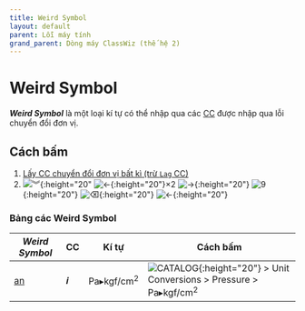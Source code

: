 ```yaml
---
title: Weird Symbol
layout: default
parent: Lỗi máy tính
grand_parent: Dòng máy ClassWiz (thế hệ 2)
---
```


# Weird Symbol
***Weird Symbol*** là một loại kí tự có thể nhập qua các [CC](/thu-vien-ma-tran/docs/classwiz2/loi-may-tinh/cc.html) được nhập qua lỗi chuyển đổi đơn vị.

## Cách bấm
1. [Lấy CC chuyển đổi đơn vị bất kì (trừ `Lag` CC)](/thu-vien-ma-tran/docs/classwiz2/loi-may-tinh/cc.html#cc-chuyển-đổi-đơn-vị)
2. ![︾]{:height="20" ![←]{:height="20"}×2 ![→]{:height="20"} ![9]{:height="20"} ![⌫]{:height="20"} ![←]{:height="20"}

### Bảng các Weird Symbol

| *Weird Symbol* | CC | Kí tự | Cách bấm |
|--|--|--|--|
| [an](/thu-vien-ma-tran/docs/classwiz2/loi-may-tinh/ki-tu-an.html) | 𝒊 | Pa▸kgf/cm<sup>2</sup> | ![CATALOG]{:height="20"} \> Unit Conversions \> Pressure \> Pa▸kgf/cm<sup>2</sup>

[HOME]: /thu-vien-ma-tran/images/classwiz2/home.png
[VARIABLE]: /thu-vien-ma-tran/images/classwiz2/variable.png
[←]: /thu-vien-ma-tran/images/classwiz2/left.png
[→]: /thu-vien-ma-tran/images/classwiz2/right.png
[︾]: /thu-vien-ma-tran/images/classwiz2/pagedown.png
[CATALOG]: /thu-vien-ma-tran/images/classwiz2/catalog.png
[⌫]: /thu-vien-ma-tran/images/classwiz2/del.png
[9]: /thu-vien-ma-tran/images/classwiz2/9.png
[EXE]: /thu-vien-ma-tran/images/classwiz2/exe.png